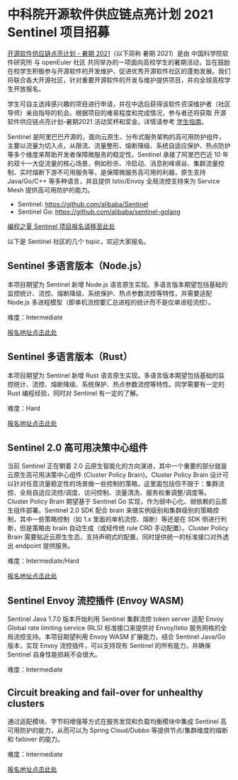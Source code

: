 # 中科院开源软件供应链点亮计划 2021 Sentinel 项目招募

[开源软件供应链点亮计划 - 暑期 2021](https://summer.iscas.ac.cn/#/homepage)（以下简称 暑期 2021）是由 中国科学院软件研究所 与 openEuler 社区 共同举办的一项面向高校学生的暑期活动，旨在鼓励在校学生积极参与开源软件的开发维护，促进优秀开源软件社区的蓬勃发展。我们将联合各大开源社区，针对重要开源软件的开发与维护提供项目，并向全球高校学生开放报名。

学生可自主选择感兴趣的项目进行申请，并在中选后获得该软件资深维护者（社区导师）亲自指导的机会。根据项目的难易程度和完成情况，参与者还将获取 开源软件供应链点亮计划-暑期2021 活动奖杯和奖金。详情请参考 [学生指南](https://summer.iscas.ac.cn/help/student/)。

Sentinel 是阿里巴巴开源的，面向云原生、分布式服务架构的高可用防护组件，主要以流量为切入点，从限流、流量整形、熔断降级、系统自适应保护、热点防护等多个维度来帮助开发者保障微服务的稳定性。Sentinel 承接了阿里巴巴近 10 年的双十一大促流量的核心场景，例如秒杀、冷启动、消息削峰填谷、集群流量控制、实时熔断下游不可用服务等，是保障微服务高可用的利器，原生支持 Java/Go/C++ 等多种语言，并且提供 Istio/Envoy 全局流控支持来为 Service Mesh 提供高可用防护的能力。

- Sentinel: https://github.com/alibaba/Sentinel
- Sentinel Go: https://github.com/alibaba/sentinel-golang

[编程之夏 Sentinel 项目报名请移至此处](https://summer.iscas.ac.cn/#/org/orgdetail/sentinel)

以下是 Sentinel 社区的几个 topic，欢迎大家报名。

## Sentinel 多语言版本（Node.js）

本项目期望为 Sentinel 新增 Node.js 语言原生实现。多语言版本期望包括基础的监控统计、流控、熔断降级、系统保护、热点参数流控等特性，并需要适配 Node.js 多进程模型（即单机流控要汇总进程的统计而不是仅单进程流控）。

难度：Intermediate

[报名地址点击此处](https://summer.iscas.ac.cn/#/org/prodetail/210660638)

## Sentinel 多语言版本（Rust）

本项目期望为 Sentinel 新增 Rust 语言原生实现。多语言版本期望包括基础的监控统计、流控、熔断降级、系统保护、热点参数流控等特性。同学需要有一定的 Rust 编程经验，同时对 Sentinel 有一定的了解。

难度：Hard

[报名地址点击此处](https://summer.iscas.ac.cn/#/org/prodetail/210660637)

## Sentinel 2.0 高可用决策中心组件

当前 Sentinel 正在朝着 2.0 云原生智能化的方向演进，其中一个重要的部分就是 云原生高可用决策中心组件 (Cluster Policy Brain)。Cluster Policy Brain 设计可以针对任意流量稳定性的场景做一些控制的策略，这里面包括但不限于：集群流控、全局自适应流控/调度、访问控制、流量清洗、服务权重调整/调度等。 Cluster Policy Brain 期望基于 Sentinel Go 实现，作为弱中心化、弱依赖的云原生组件部署。Sentinel 2.0 SDK 配合 brain 来做实例级别和集群级别的策略控制，其中一些策略控制（如 1.x 里面的单机流控、熔断）等还是在 SDK 侧进行判断，但是策略由 brain 自动生成（或经传统 rule CRD 手动配置）。Cluster Policy Brain 需要贴近云原生生态，支持声明式的配置，同时提供统一的标准接口对外透出 endpoint 提供服务。

难度：Intermediate/Hard

[报名地址点击此处](https://summer.iscas.ac.cn/#/org/prodetail/210660636)

## Sentinel Envoy 流控插件 (Envoy WASM)

Sentinel Java 1.7.0 版本开始利用 Sentinel 集群流控 token server 适配 Envoy Global rate limiting service (RLS) 标准接口来提供对 Envoy/Istio 服务网格的全局流控支持。本项目期望利用 Envoy WASM 扩展能力，结合 Sentinel Java/Go 版本，实现 Envoy 流控插件，可以支持现有 Sentinel 的所有能力，并确保 Sentinel 自身性能损耗不会很大。

难度：Intermediate



## Circuit breaking and fail-over for unhealthy clusters

通过适配模块、字节码增强等方式在服务发现和负载均衡模块中集成 Sentinel 高可用防护的能力，从而可以为 Spring Cloud/Dubbo 等提供节点/集群维度的熔断和 failover 的能力。

难度：Intermediate

[报名地址点击此处](https://summer.iscas.ac.cn/#/org/prodetail/210660639)